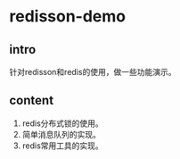 
# redisson-demo

## intro
针对redisson和redis的使用，做一些功能演示。

## content

1. redis分布式锁的使用。
2. 简单消息队列的实现。
3. redis常用工具的实现。